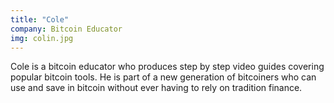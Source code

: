 ```yaml
---
title: "Cole"
company: Bitcoin Educator
img: colin.jpg
---
```


Cole is a bitcoin educator who produces step by step video guides covering popular bitcoin tools. He is part of a new generation of bitcoiners who can use and save in bitcoin without ever having to rely on tradition finance.
